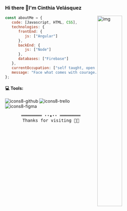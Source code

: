 ### Hi there 👋I'm Cinthia Velásquez

<img align="right" alt="img" src="https://user-images.githubusercontent.com/98605059/176987509-4ec171b2-0a11-470d-80c7-8d6b352a975f.svg" width="40%" height="auto"/>

```javascript
const aboutMe = {
   code: [Javascript, HTML, CSS],
   technologies: {
      frontEnd: {
         js: ["Angular"]
      },
      backEnd: {
         js: ["Node"]
      },
      databases: ["Firebase"]
   },
   currentOccupation: ["self taught, open for job opportunities"],
   message: "Face what comes with courage.",
};
```
#### :computer: Tools: 
![icons8-github](https://user-images.githubusercontent.com/98605059/176989211-964be0e0-5492-47d9-84b2-09d5c5aa0c88.svg)
![icons8-trello](https://user-images.githubusercontent.com/98605059/176989235-1e9222e9-9a33-49c0-9406-adc618f0b1ab.svg)
![icons8-figma](https://user-images.githubusercontent.com/98605059/176989258-8786ef98-96ff-4624-959f-041e8e7a3c03.svg)

<samp>
    <p align="center">
        ════════ ⋆⋆★⋆⋆ ════════ <br>
        Thanks for visiting 👨‍💻
    </p>
</samp>
